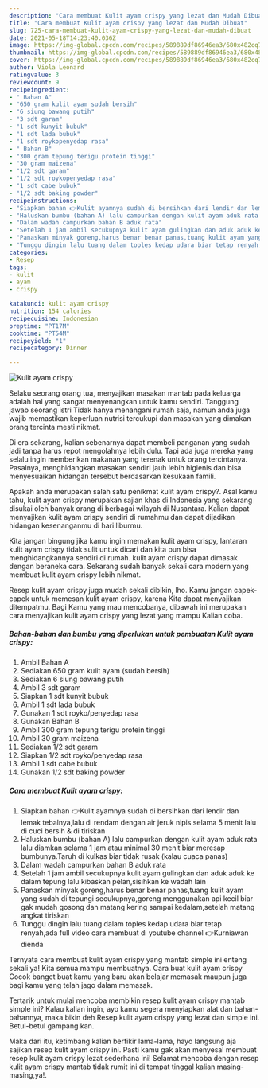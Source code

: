 ```yaml
---
description: "Cara membuat Kulit ayam crispy yang lezat dan Mudah Dibuat"
title: "Cara membuat Kulit ayam crispy yang lezat dan Mudah Dibuat"
slug: 725-cara-membuat-kulit-ayam-crispy-yang-lezat-dan-mudah-dibuat
date: 2021-05-18T14:23:40.036Z
image: https://img-global.cpcdn.com/recipes/589889df86946ea3/680x482cq70/kulit-ayam-crispy-foto-resep-utama.jpg
thumbnail: https://img-global.cpcdn.com/recipes/589889df86946ea3/680x482cq70/kulit-ayam-crispy-foto-resep-utama.jpg
cover: https://img-global.cpcdn.com/recipes/589889df86946ea3/680x482cq70/kulit-ayam-crispy-foto-resep-utama.jpg
author: Viola Leonard
ratingvalue: 3
reviewcount: 9
recipeingredient:
- " Bahan A"
- "650 gram kulit ayam sudah bersih"
- "6 siung bawang putih"
- "3 sdt garam"
- "1 sdt kunyit bubuk"
- "1 sdt lada bubuk"
- "1 sdt roykopenyedap rasa"
- " Bahan B"
- "300 gram tepung terigu protein tinggi"
- "30 gram maizena"
- "1/2 sdt garam"
- "1/2 sdt roykopenyedap rasa"
- "1 sdt cabe bubuk"
- "1/2 sdt baking powder"
recipeinstructions:
- "Siapkan bahan 👉Kulit ayamnya sudah di bersihkan dari lendir dan lemak tebalnya,lalu di rendam dengan air jeruk nipis selama 5 menit lalu di cuci bersih &amp; di tiriskan"
- "Haluskan bumbu (bahan A) lalu campurkan dengan kulit ayam aduk rata lalu diamkan selama 1 jam atau minimal 30 menit biar meresap bumbunya.Taruh di kulkas biar tidak rusak (kalau cuaca panas)"
- "Dalam wadah campurkan bahan B aduk rata"
- "Setelah 1 jam ambil secukupnya kulit ayam gulingkan dan aduk aduk ke dalam tepung lalu kibaskan pelan,sisihkan ke wadah lain"
- "Panaskan minyak goreng,harus benar benar panas,tuang kulit ayam yang sudah di tepungi secukupnya,goreng menggunakan api kecil biar gak mudah gosong dan matang kering sampai kedalam,setelah matang angkat tiriskan"
- "Tunggu dingin lalu tuang dalam toples kedap udara biar tetap renyah,ada full video cara membuat di youtube channel 👉Kurniawan dienda"
categories:
- Resep
tags:
- kulit
- ayam
- crispy

katakunci: kulit ayam crispy 
nutrition: 154 calories
recipecuisine: Indonesian
preptime: "PT17M"
cooktime: "PT54M"
recipeyield: "1"
recipecategory: Dinner

---
```



![Kulit ayam crispy](https://img-global.cpcdn.com/recipes/589889df86946ea3/680x482cq70/kulit-ayam-crispy-foto-resep-utama.jpg)

Selaku seorang orang tua, menyajikan masakan mantab pada keluarga adalah hal yang sangat menyenangkan untuk kamu sendiri. Tanggung jawab seorang istri Tidak hanya menangani rumah saja, namun anda juga wajib memastikan keperluan nutrisi tercukupi dan masakan yang dimakan orang tercinta mesti nikmat.

Di era  sekarang, kalian sebenarnya dapat membeli panganan yang sudah jadi tanpa harus repot mengolahnya lebih dulu. Tapi ada juga mereka yang selalu ingin memberikan makanan yang terenak untuk orang tercintanya. Pasalnya, menghidangkan masakan sendiri jauh lebih higienis dan bisa menyesuaikan hidangan tersebut berdasarkan kesukaan famili. 



Apakah anda merupakan salah satu penikmat kulit ayam crispy?. Asal kamu tahu, kulit ayam crispy merupakan sajian khas di Indonesia yang sekarang disukai oleh banyak orang di berbagai wilayah di Nusantara. Kalian dapat menyajikan kulit ayam crispy sendiri di rumahmu dan dapat dijadikan hidangan kesenanganmu di hari liburmu.

Kita jangan bingung jika kamu ingin memakan kulit ayam crispy, lantaran kulit ayam crispy tidak sulit untuk dicari dan kita pun bisa menghidangkannya sendiri di rumah. kulit ayam crispy dapat dimasak dengan beraneka cara. Sekarang sudah banyak sekali cara modern yang membuat kulit ayam crispy lebih nikmat.

Resep kulit ayam crispy juga mudah sekali dibikin, lho. Kamu jangan capek-capek untuk memesan kulit ayam crispy, karena Kita dapat menyajikan ditempatmu. Bagi Kamu yang mau mencobanya, dibawah ini merupakan cara menyajikan kulit ayam crispy yang lezat yang mampu Kalian coba.

<!--inarticleads1-->

##### Bahan-bahan dan bumbu yang diperlukan untuk pembuatan Kulit ayam crispy:

1. Ambil  Bahan A
1. Sediakan 650 gram kulit ayam (sudah bersih)
1. Sediakan 6 siung bawang putih
1. Ambil 3 sdt garam
1. Siapkan 1 sdt kunyit bubuk
1. Ambil 1 sdt lada bubuk
1. Gunakan 1 sdt royko/penyedap rasa
1. Gunakan  Bahan B
1. Ambil 300 gram tepung terigu protein tinggi
1. Ambil 30 gram maizena
1. Sediakan 1/2 sdt garam
1. Siapkan 1/2 sdt royko/penyedap rasa
1. Ambil 1 sdt cabe bubuk
1. Gunakan 1/2 sdt baking powder




<!--inarticleads2-->

##### Cara membuat Kulit ayam crispy:

1. Siapkan bahan 👉Kulit ayamnya sudah di bersihkan dari lendir dan lemak tebalnya,lalu di rendam dengan air jeruk nipis selama 5 menit lalu di cuci bersih &amp; di tiriskan
1. Haluskan bumbu (bahan A) lalu campurkan dengan kulit ayam aduk rata lalu diamkan selama 1 jam atau minimal 30 menit biar meresap bumbunya.Taruh di kulkas biar tidak rusak (kalau cuaca panas)
1. Dalam wadah campurkan bahan B aduk rata
1. Setelah 1 jam ambil secukupnya kulit ayam gulingkan dan aduk aduk ke dalam tepung lalu kibaskan pelan,sisihkan ke wadah lain
1. Panaskan minyak goreng,harus benar benar panas,tuang kulit ayam yang sudah di tepungi secukupnya,goreng menggunakan api kecil biar gak mudah gosong dan matang kering sampai kedalam,setelah matang angkat tiriskan
1. Tunggu dingin lalu tuang dalam toples kedap udara biar tetap renyah,ada full video cara membuat di youtube channel 👉Kurniawan dienda




Ternyata cara membuat kulit ayam crispy yang mantab simple ini enteng sekali ya! Kita semua mampu membuatnya. Cara buat kulit ayam crispy Cocok banget buat kamu yang baru akan belajar memasak maupun juga bagi kamu yang telah jago dalam memasak.

Tertarik untuk mulai mencoba membikin resep kulit ayam crispy mantab simple ini? Kalau kalian ingin, ayo kamu segera menyiapkan alat dan bahan-bahannya, maka bikin deh Resep kulit ayam crispy yang lezat dan simple ini. Betul-betul gampang kan. 

Maka dari itu, ketimbang kalian berfikir lama-lama, hayo langsung aja sajikan resep kulit ayam crispy ini. Pasti kamu gak akan menyesal membuat resep kulit ayam crispy lezat sederhana ini! Selamat mencoba dengan resep kulit ayam crispy mantab tidak rumit ini di tempat tinggal kalian masing-masing,ya!.

